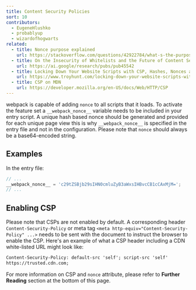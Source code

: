 ```yaml
---
title: Content Security Policies
sort: 10
contributors:
  - EugeneHlushko
  - probablyup
  - wizardofhogwarts
related:
  - title: Nonce purpose explained
    url: https://stackoverflow.com/questions/42922784/what-s-the-purpose-of-the-html-nonce-attribute-for-script-and-style-elements
  - title: On the Insecurity of Whitelists and the Future of Content Security Policy
    url: https://ai.google/research/pubs/pub45542
  - title: Locking Down Your Website Scripts with CSP, Hashes, Nonces and Report URI
    url: https://www.troyhunt.com/locking-down-your-website-scripts-with-csp-hashes-nonces-and-report-uri/
  - title: CSP on MDN
    url: https://developer.mozilla.org/en-US/docs/Web/HTTP/CSP
---
```


webpack is capable of adding `nonce` to all scripts that it loads. To activate the feature set a `__webpack_nonce__` variable needs to be included in your entry script. A unique hash based nonce should be generated and provided for each unique page view this is why `__webpack_nonce__` is specified in the entry file and not in the configuration. Please note that `nonce` should always be a base64-encoded string.

## Examples

In the entry file:

```js
// ...
__webpack_nonce__ = 'c29tZSBjb29sIHN0cmluZyB3aWxsIHBvcCB1cCAxMjM=';
// ...
```

## Enabling CSP

Please note that CSPs are not enabled by default. A corresponding header `Content-Security-Policy` or meta tag `<meta http-equiv="Content-Security-Policy" ...>` needs to be sent with the document to instruct the browser to enable the CSP. Here's an example of what a CSP header including a CDN white-listed URL might look like:

```html
Content-Security-Policy: default-src 'self'; script-src 'self'
https://trusted.cdn.com;
```

For more information on CSP and `nonce` attribute, please refer to **Further Reading** section at the bottom of this page.
